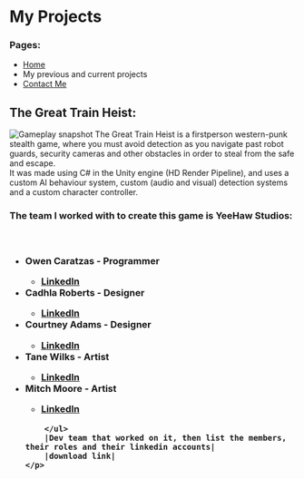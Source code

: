 <body>
	<h1>
		My Projects
	</h1>
	<h3> Pages: </h3>
	<ul>
		<li><a href="index.html">Home</a></li>
		<li>My previous and current projects</li>
		<li><a href="ContactMe.html">Contact Me</a></li>
	</ul>
	<h2>
		The Great Train Heist:
	</h2>
	<p>
		<img src="The_Great_Train_Heist.gif" alt="Gameplay snapshot">
		The Great Train Heist is a firstperson western-punk stealth game, where you must avoid detection as you navigate past 
		robot guards, security cameras and other obstacles in order to steal from the safe and escape. 
		<br>
		It was made using C# in the Unity engine (HD Render Pipeline), and uses a custom AI behaviour system, custom (audio and visual) detection systems and a custom character controller.
		<br>
		<h3>The team I worked with to create this game is <b>YeeHaw Studios:</b><h3>
		<br>
		<ul>
			<li><b>Owen Caratzas - Programmer</b></li>
				<ul>
					<li><a href="https://www.linkedin.com/in/owen-caratzas/" target="_blank">LinkedIn</a></li>
				</ul>
			<li><b>Cadhla Roberts - Designer</b></li>
				<ul>
					<li><a href="https://www.linkedin.com/in/cadhla-roberts/" target="_blank">LinkedIn</a></li>
				</ul>
			<li><b>Courtney Adams - Designer</b></li>
				<ul>
					<li><a href="https://www.linkedin.com/in/courtneyadamsdesign/" target="_blank">LinkedIn</a></li>
				</ul>
			<li><b>Tane Wilks - Artist</b></li>
				<ul>
					<li><a href="https://www.linkedin.com/in/tanewilks/" target="_blank">LinkedIn</a></li>
				</ul>
			<li><b>Mitch Moore - Artist</b></li>
				<ul>
					<li><a href="https://www.linkedin.com/in/mitch-moore-artist/" target="_blank">LinkedIn</a></li>
				</ul>
			
		</ul>
		|Dev team that worked on it, then list the members, their roles and their linkedin accounts|
		|download link|
	</p>
</body>